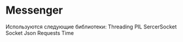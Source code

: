 # Messenger

Используются следующие библиотеки:
Threading
PIL
SercerSocket
Socket
Json
Requests
Time

